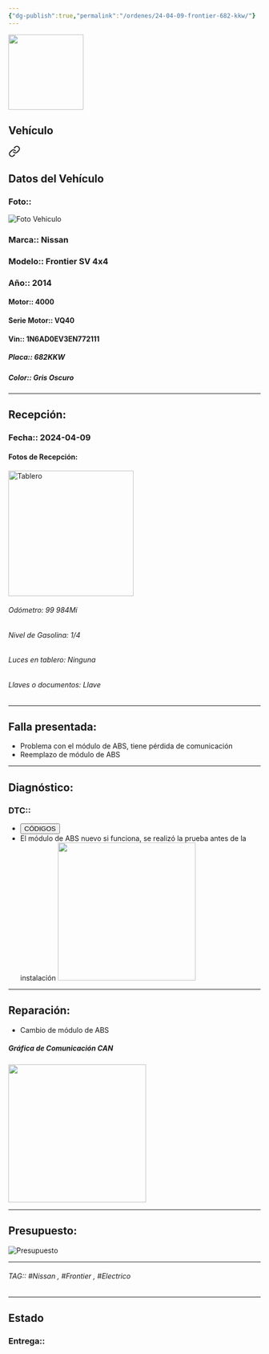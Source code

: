 ```yaml
---
{"dg-publish":true,"permalink":"/ordenes/24-04-09-frontier-682-kkw/"}
---
```


<img src="https://lh3.googleusercontent.com/d/137fl3TIZ0-PU8b-Pt0bsjclwHub_u78G" width="150">

## Vehículo

<div class="transclusion internal-embed is-loaded"><a class="markdown-embed-link" href="/vehiculos/nissan/frontier-682-kkw/#datos-del-vehiculo" aria-label="Open link"><svg xmlns="http://www.w3.org/2000/svg" width="24" height="24" viewBox="0 0 24 24" fill="none" stroke="currentColor" stroke-width="2" stroke-linecap="round" stroke-linejoin="round" class="svg-icon lucide-link"><path d="M10 13a5 5 0 0 0 7.54.54l3-3a5 5 0 0 0-7.07-7.07l-1.72 1.71"></path><path d="M14 11a5 5 0 0 0-7.54-.54l-3 3a5 5 0 0 0 7.07 7.07l1.71-1.71"></path></svg></a><div class="markdown-embed">



## Datos del Vehículo 
### Foto:: 
<img src="https://lh3.googleusercontent.com/d/18t9KGsSyow-KNJV5kkOLTHYpW4Cfeb9U" Alt="Foto Vehiculo">

### Marca:: Nissan 
### Modelo:: Frontier SV 4x4
### Año:: 2014
#### Motor:: 4000
#### Serie Motor:: VQ40
#### Vin:: 1N6AD0EV3EN772111
##### Placa:: 682KKW
##### Color:: Gris Oscuro
---


</div></div>


## Recepción:
### Fecha:: 2024-04-09
#### Fotos de Recepción: 
<img src="https://lh3.googleusercontent.com/d/1OzUvK9zLiTueOQrwMk7bGYqDXleKKJBs" width="250" Alt="Tablero">

###### Odómetro: 99 984Mi
###### Nivel de Gasolina: 1/4
###### Luces en tablero: Ninguna
###### Llaves o documentos: Llave

---

## Falla presentada:
- Problema con el módulo de ABS, tiene pérdida de comunicación 
- Reemplazo de módulo de ABS 


---

## Diagnóstico:
### DTC:: 

- <a href="http"><button class="btn success">CÓDIGOS</button></a>
- El módulo de ABS nuevo si funciona, se realizó la prueba antes de la instalación 
	<img src="https://lh3.googleusercontent.com/d/1OzvKGQxkv-GQDl3ri7_ZynC8Hc9DnwCm" width="275">

---
## Reparación:
- Cambio de módulo de ABS 
##### Gráfica de Comunicación CAN
<img src="https://lh3.googleusercontent.com/d/1P0c-mxLU8n9k9Q-8_tBHnGhelavVb1GS" width="275">

---

## Presupuesto:

<img src="https://lh3.googleusercontent.com/d/" Alt="Presupuesto">

---

###### TAG:: #Nissan , #Frontier , #Electrico 

---

## Estado

### Entrega:: 


